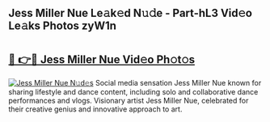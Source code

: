 ## Jess Miller Nue Le𝚊k𝚎d N𝚞𝚍e - Part-hL3 Vid𝚎o Le𝚊ks Photos zyW1n

# <h2><a href="http://fb8o32.evod.top/?m=Jess+Miller+Nue">🔗 👉🔴 Jess Miller Nue Vid𝚎o Ph𝚘t𝚘s</a></h2>

[![Jess Miller Nue N𝚞d𝚎s](https://i.imgur.com/8V9OHl7.gif)](http://fb8o32.evod.top/?m=Jess+Miller+Nue)
Social media sensation Jess Miller Nue known for sharing lifestyle and dance content, including solo and collaborative dance performances and vlogs. Visionary artist Jess Miller Nue, celebrated for their creative genius and innovative approach to art. 
